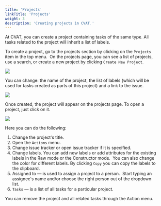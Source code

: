 ```yaml
---
title: 'Projects'
linkTitle: 'Projects'
weight: 3
description: 'Creating projects in CVAT.'
---
```


At CVAT, you can create a project containing tasks of the same type.
All tasks related to the project will inherit a list of labels.

To create a project, go to the projects section by clicking on the `Projects` item in the top menu. 
On the projects page, you can see a list of projects, use a search, or create a new project by clicking `Create New Project`.

![](/images/image190.jpg)

You can change: the name of the project, the list of labels
(which will be used for tasks created as parts of this project) and a link to the issue.

![](/images/image191.jpg)

Once created, the project will appear on the projects page. To open a project, just click on it.

![](/images/image192_mapillary_vistas.jpg)

Here you can do the following:

1. Change the project's title.
1. Open the `Actions` menu.
1. Change issue tracker or open issue tracker if it is specified.
1. Change labels.
   You can add new labels or add attributes for the existing labels in the Raw mode or the Constructor mode. 
   You can also change the color for different labels. By clicking `Copy` you can copy the labels to the clipboard.
1. Assigned to — is used to assign a project to a person.
   Start typing an assignee's name and/or choose the right person out of the dropdown list.
1. `Tasks` — is a list of all tasks for a particular project.

You can remove the project and all related tasks through the Action menu.
